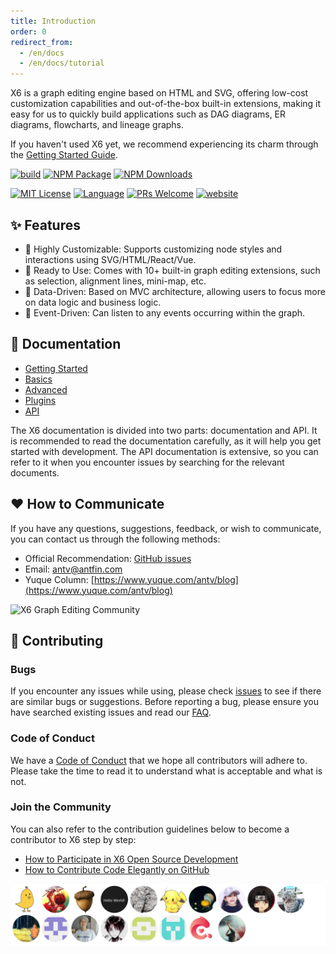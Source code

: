 ```yaml
---
title: Introduction
order: 0
redirect_from:
  - /en/docs
  - /en/docs/tutorial
---
```


X6 is a graph editing engine based on HTML and SVG, offering low-cost customization capabilities and out-of-the-box built-in extensions, making it easy for us to quickly build applications such as DAG diagrams, ER diagrams, flowcharts, and lineage graphs.

If you haven't used X6 yet, we recommend experiencing its charm through the [Getting Started Guide](/en/tutorial/getting-started).

<p align="left">
<a href="https://github.com/antvis/X6/actions/workflows/ci.yml"><img alt="build" src="https://img.shields.io/github/actions/workflow/status/antvis/x6/ci.yml?branch=master&logo=github&style=flat-square" /></a>
<a href="https://www.npmjs.com/package/@antv/x6"><img alt="NPM Package" src="https://img.shields.io/npm/v/@antv/x6.svg?style=flat-square" /></a>
<a href="https://www.npmjs.com/package/@antv/x6"><img alt="NPM Downloads" src="https://img.shields.io/npm/dm/@antv/x6?logo=npm&style=flat-square" /></a>
</p>

<p align="left">
<a href="/LICENSE"><img src="https://img.shields.io/github/license/antvis/x6?style=flat-square" alt="MIT License" /></a>
<a href="https://www.typescriptlang.org"><img alt="Language" src="https://img.shields.io/badge/language-TypeScript-blue.svg?style=flat-square" /></a>
<a href="https://github.com/antvis/x6/pulls"><img alt="PRs Welcome" src="https://img.shields.io/badge/PRs-Welcome-brightgreen.svg?style=flat-square" /></a>
<a href="https://x6.antv.antgroup.com"><img alt="website" src="https://img.shields.io/static/v1?label=&labelColor=505050&message=website&color=0076D6&style=flat-square&logo=google-chrome&logoColor=0076D6" /></a>
</p>

## ✨ Features

- 🌱  Highly Customizable: Supports customizing node styles and interactions using SVG/HTML/React/Vue.
- 🚀  Ready to Use: Comes with 10+ built-in graph editing extensions, such as selection, alignment lines, mini-map, etc.
- 🧲  Data-Driven: Based on MVC architecture, allowing users to focus more on data logic and business logic.
- 💯  Event-Driven: Can listen to any events occurring within the graph.

## 🍉 Documentation

- [Getting Started](/en/tutorial/getting-started)
- [Basics](/en/tutorial/basic/graph)
- [Advanced](/en/tutorial/intermediate/connection-point)
- [Plugins](/en/tutorial/plugins/transform)
- [API](/en/api/graph/graph)

The X6 documentation is divided into two parts: documentation and API. It is recommended to read the documentation carefully, as it will help you get started with development. The API documentation is extensive, so you can refer to it when you encounter issues by searching for the relevant documents.

## ❤️ How to Communicate

If you have any questions, suggestions, feedback, or wish to communicate, you can contact us through the following methods:

- Official Recommendation: [GitHub issues](https://github.com/antvis/X6/issues/new/choose)
- Email: [antv@antfin.com](mailto:antv@antfin.com)
- Yuque Column: [https://www.yuque.com/antv/blog](https://www.yuque.com/antv/blog)

<img src="https://mdn.alipayobjects.com/huamei_f4t1bn/afts/img/A*AY2PSL5s0N4AAAAAAAAAAAAADtOHAQ/original" alt="X6 Graph Editing Community" width="375" />

## 🤝 Contributing

### Bugs

If you encounter any issues while using, please check [issues](https://github.com/antvis/x6/issues) to see if there are similar bugs or suggestions. Before reporting a bug, please ensure you have searched existing issues and read our [FAQ](https://www.yuque.com/antv/x6/tox1ukbz5cw57qfy).

### Code of Conduct

We have a [Code of Conduct](https://github.com/antvis/X6/blob/master/CONTRIBUTING.md) that we hope all contributors will adhere to. Please take the time to read it to understand what is acceptable and what is not.

### Join the Community

You can also refer to the contribution guidelines below to become a contributor to X6 step by step:

- [How to Participate in X6 Open Source Development](https://www.yuque.com/antv/x6/gcinvi)
- [How to Contribute Code Elegantly on GitHub](https://segmentfault.com/a/1190000000736629?u_atoken=b71f69b7-7d74-4e6c-a373-76e0a36e2c87&u_asession=01aGvG2P10Vrjamv5BFM7yX0X2_OcJ_XmHlitgQC_BVnNLlRLdwpnHYH8ma1b1UKRaX0KNBwm7Lovlpxjd_P_q4JsKWYrT3W_NKPr8w6oU7K93NVUbout2zcDySUWFprtJUe3R9QHfzEvknA4dzJmVTGBkFo3NEHBv0PZUm6pbxQU&u_asig=05FBplinh079EhmRTHTDgrLXp5aawipV_A-9VAsAs841tY8QeTTaaTvFKcH6odRhI4VX2pBdH5ae6FY2MiL2X_4yTqZp2jK-_nBOl2nesFZDM2RmF5JkBT_JWpU60Z6lY1hzgqVxFxj_uE1HnffLBmwa5Sl9NkdZ4_S8RH_A-AooP9JS7q8ZD7Xtz2Ly-b0kmuyAKRFSVJkkdwVUnyHAIJzZMNY1otqX6vcbPyd-A-Ld3WE-pEMt_G6ZtWjng8eWoZH_8T8uYGNepqxdb-gLe1IO3h9VXwMyh6PgyDIVSG1W-dzbV77H9pFSh5eWBVfcZZYGYDqHeX90h_yD6KfDquy8GWlAwW_v4wTa3IAdocwA0iaDksczFnALAG-4HaicdUmWspDxyAEEo4kbsryBKb9Q&u_aref=SU72jL%2FvYl46xrVouxNG%2FiEj5e0%3D)

<a href="https://github.com/antvis/x6/graphs/contributors">
  <img src="https://raw.githubusercontent.com/antvis/X6/master/CONTRIBUTORS.svg" alt="Contributors" />
</a>
